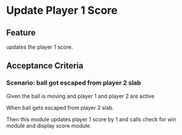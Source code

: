 # Update Player 1 Score

## Feature

updates the player 1 score.

## Acceptance Criteria

### Scenario: ball got escaped from player 2 slab

  Given the ball is moving and player 1
  and player 2 are active

  When ball gets escaped from player 2 slab.

  Then this module updates player 1 score by 1
  and calls check for win module
  and display score module.
